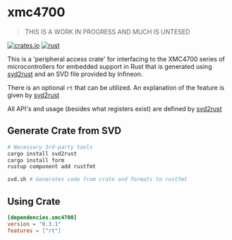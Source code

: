 # xmc4700


> THIS IS A WORK IN PROGRESS AND MUCH IS UNTESED

[![crates.io](https://img.shields.io/crates/v/xmc4700.svg)](https://crates.io/crates/xmc4700)
[![rust](https://github.com/xmc-rs/xmc4700/workflows/Rust/badge.svg)](https://github.com/xmc-rs/xmc4700/workflows/Rust/badge.svg)

This is a 'peripheral access crate' for interfacing to the XMC4700 series of microcontrollers for embedded support in Rust that is generated using [svd2rust](https://docs.rs/svd2rust) and an SVD file provided by Infineon.

There is an optional `rt` that can be utilized. An explanation of the feature is given by [svd2rust](https://docs.rs/svd2rust/0.16.1/svd2rust/#the-rt-feature)

All API's and usage (besides what registers exist) are defined by [svd2rust](https://docs.rs/svd2rust)

## Generate Crate from SVD

```bash
# Necessary 3rd-party tools
cargo install svd2rust
cargo install form
rustup component add rustfmt

svd.sh # Generates code from crate and formats to rustfmt
```

## Using Crate

```toml
[dependencies.xmc4700]
version = "0.3.1"
features = ["rt"]
```
